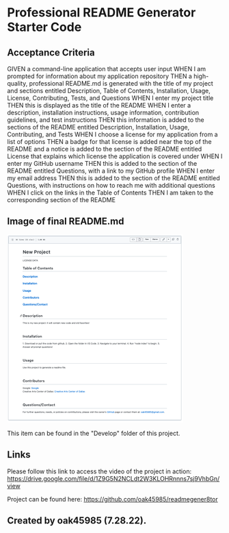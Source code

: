 # Professional README Generator Starter Code

## Acceptance Criteria

GIVEN a command-line application that accepts user input
WHEN I am prompted for information about my application repository
THEN a high-quality, professional README.md is generated with the title of my project and sections entitled Description, Table of Contents, Installation, Usage, License, Contributing, Tests, and Questions
WHEN I enter my project title
THEN this is displayed as the title of the README
WHEN I enter a description, installation instructions, usage information, contribution guidelines, and test instructions
THEN this information is added to the sections of the README entitled Description, Installation, Usage, Contributing, and Tests
WHEN I choose a license for my application from a list of options
THEN a badge for that license is added near the top of the README and a notice is added to the section of the README entitled License that explains which license the application is covered under
WHEN I enter my GitHub username
THEN this is added to the section of the README entitled Questions, with a link to my GitHub profile
WHEN I enter my email address
THEN this is added to the section of the README entitled Questions, with instructions on how to reach me with additional questions
WHEN I click on the links in the Table of Contents
THEN I am taken to the corresponding section of the README

## Image of final README.md

![Generated Readme](./images/Screen%20Shot%202022-07-28%20at%2011.10.28%20PM.png)

This item can be found in the "Develop" folder of this project.

## Links

Please follow this link to access the video of the project in action: https://drive.google.com/file/d/1Z9G5N2NCLdt2W3KLOHRnnns7sj9VhbGn/view

Project can be found here: https://github.com/oak45985/readmegener8tor

## Created by oak45985 (7.28.22).